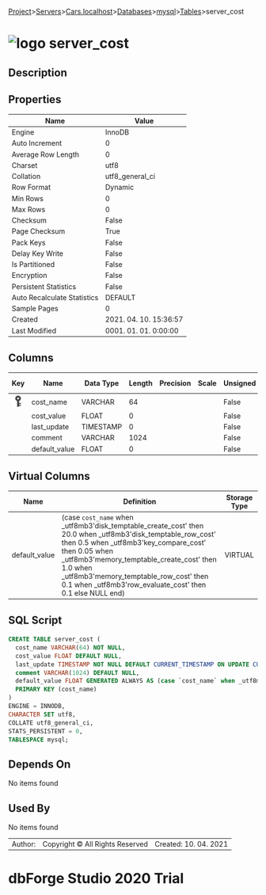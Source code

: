 [Project](../../../../../startpage.md)>[Servers](../../../../Servers.md)>[Cars.localhost](../../../Cars.localhost.md)>[Databases](../../Databases.md)>[mysql](../mysql.md)>[Tables](Tables.md)>server_cost


# ![logo](../../../../../Images/table64.svg) server_cost

## <a name="#Description"></a>Description
> 
## <a name="#Properties"></a>Properties
|Name|Value|
|---|---|
|Engine|InnoDB|
|Auto Increment|0|
|Average Row Length|0|
|Charset|utf8|
|Collation|utf8_general_ci|
|Row Format|Dynamic|
|Min Rows|0|
|Max Rows|0|
|Checksum|False|
|Page Checksum|True|
|Pack Keys|False|
|Delay Key Write|False|
|Is Partitioned|False|
|Encryption|False|
|Persistent Statistics|False|
|Auto Recalculate Statistics|DEFAULT|
|Sample Pages|0|
|Created|2021. 04. 10. 15:36:57|
|Last Modified|0001. 01. 01. 0:00:00|


## <a name="#Columns"></a>Columns
|Key|Name|Data Type|Length|Precision|Scale|Unsigned|Zerofill|Binary|Not Null|Auto Increment|Default|Virtual|Description|
|:---:|---|---|---|---|---|---|---|---|---|---|---|---|---|
|[![Primary Key ](../../../../../Images/primarykey.svg)](#Indexes)|cost_name|VARCHAR|64|||False|False|False|True|False||False||
||cost_value|FLOAT|0|||False|False|False|False|False|NULL|False||
||last_update|TIMESTAMP|0|||False|False|False|True|False|CURRENT_TIMESTAMP|False||
||comment|VARCHAR|1024|||False|False|False|False|False|NULL|False||
||default_value|FLOAT|0|||False|False|False|False|False||True||

## <a name="#VirtualColumns"></a>Virtual Columns
|Name|Definition|Storage Type|
|---|---|---|
|default_value|(case `cost_name` when _utf8mb3'disk_temptable_create_cost' then 20.0 when _utf8mb3'disk_temptable_row_cost' then 0.5 when _utf8mb3'key_compare_cost' then 0.05 when _utf8mb3'memory_temptable_create_cost' then 1.0 when _utf8mb3'memory_temptable_row_cost' then 0.1 when _utf8mb3'row_evaluate_cost' then 0.1 else NULL end)|VIRTUAL|

## <a name="#SqlScript"></a>SQL Script
```SQL
CREATE TABLE server_cost (
  cost_name VARCHAR(64) NOT NULL,
  cost_value FLOAT DEFAULT NULL,
  last_update TIMESTAMP NOT NULL DEFAULT CURRENT_TIMESTAMP ON UPDATE CURRENT_TIMESTAMP,
  comment VARCHAR(1024) DEFAULT NULL,
  default_value FLOAT GENERATED ALWAYS AS (case `cost_name` when _utf8mb3'disk_temptable_create_cost' then 20.0 when _utf8mb3'disk_temptable_row_cost' then 0.5 when _utf8mb3'key_compare_cost' then 0.05 when _utf8mb3'memory_temptable_create_cost' then 1.0 when _utf8mb3'memory_temptable_row_cost' then 0.1 when _utf8mb3'row_evaluate_cost' then 0.1 else NULL end) VIRTUAL,
  PRIMARY KEY (cost_name)
)
ENGINE = INNODB,
CHARACTER SET utf8,
COLLATE utf8_general_ci,
STATS_PERSISTENT = 0,
TABLESPACE mysql;
```

## <a name="#DependsOn"></a>Depends On
No items found

## <a name="#UsedBy"></a>Used By
No items found

||||
|---|---|---|
|Author: |Copyright © All Rights Reserved|Created: 10. 04. 2021|
# dbForge Studio 2020 Trial